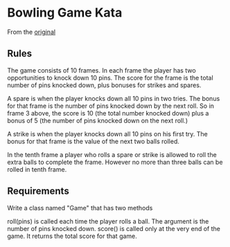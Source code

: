 # Bowling Game Kata

From the [original](http://butunclebob.com/ArticleS.UncleBob.TheBowlingGameKata)

## Rules

The game consists of 10 frames. In each frame the player has two opportunities to knock down 10 pins. The score for the frame is the total number of pins knocked down, plus bonuses for strikes and spares.

A spare is when the player knocks down all 10 pins in two tries. The bonus for that frame is the number of pins knocked down by the next roll. So in frame 3 above, the score is 10 (the total number knocked down) plus a bonus of 5 (the number of pins knocked down on the next roll.)

A strike is when the player knocks down all 10 pins on his first try. The bonus for that frame is the value of the next two balls rolled.

In the tenth frame a player who rolls a spare or strike is allowed to roll the extra balls to complete the frame. However no more than three balls can be rolled in tenth frame.

## Requirements

Write a class named "Game" that has two methods

  roll(pins) is called each time the player rolls a ball. The argument is the number of pins knocked down.
  score()    is called only at the very end of the game. It returns the total score for that game.
